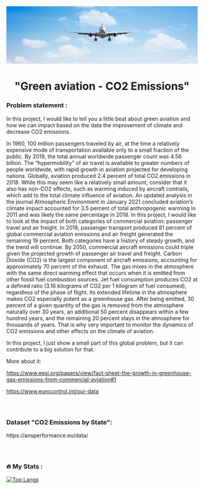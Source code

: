 <div id="header" align="center">
  <img src="airline1.jpeg" width="1100"/>
</div>

<h1 align="center"> "Green aviation - CO2 Emissions" </h1>

### Problem statement :

In this project, I would like to tell you a little beat about green aviation and how we can impact based on the data the improvement of climate and decrease CO2 emissions.

In 1960, 100 million passengers traveled by air, at the time a relatively expensive mode of transportation available only to a small fraction of the public. By 2019, the total annual worldwide passenger count was 4.56 billion. The “hypermobility” of air travel is available to greater numbers of people worldwide, with rapid growth in aviation projected for developing nations.
Globally, aviation produced 2.4 percent of total CO2 emissions in 2018. While this may seem like a relatively small amount, consider that it also has non-CO2 effects, such as warming induced by aircraft contrails, which add to the total climate influence of aviation. An updated analysis in the journal Atmospheric Environment in January 2021 concluded aviation’s climate impact accounted for 3.5 percent of total anthropogenic warming in 2011 and was likely the same percentage in 2018.
In this project, I would like to look at the impact of both categories of commercial aviation: passenger travel and air freight. In 2018, passenger transport produced 81 percent of global commercial aviation emissions and air freight generated the remaining 19 percent. Both categories have a history of steady growth, and the trend will continue. By 2050, commercial aircraft emissions could triple given the projected growth of passenger air travel and freight.
Carbon Dioxide (CO2) is the largest component of aircraft emissions, accounting for approximately 70 percent of the exhaust. The gas mixes in the atmosphere with the same direct warming effect that occurs when it is emitted from other fossil fuel combustion sources. Jet fuel consumption produces CO2 at a defined ratio (3.16 kilograms of CO2 per 1 kilogram of fuel consumed), regardless of the phase of flight. Its extended lifetime in the atmosphere makes CO2 especially potent as a greenhouse gas. After being emitted, 30 percent of a given quantity of the gas is removed from the atmosphere naturally over 30 years, an additional 50 percent disappears within a few hundred years, and the remaining 20 percent stays in the atmosphere for thousands of years.
That is why very important to monitor the dynamics of CO2 emissions and other effects on the climate of aviation.

In this project, I just show a small part of this global problem, but it can contribute to a big solution for that. 

More about it:

https://www.eesi.org/papers/view/fact-sheet-the-growth-in-greenhouse-gas-emissions-from-commercial-aviation#1

https://www.eurocontrol.int/our-data


### <br></br> Dataset "CO2 Emissions by State": 
<div>
  https://ansperformance.eu/data/
</div>

### <br></br>:fire: My Stats :

[![Top Langs](https://github-readme-stats.vercel.app/api/top-langs/?username=julisa-dk&layout=compact)](https://github.com/anuraghazra/github-readme-stats)
